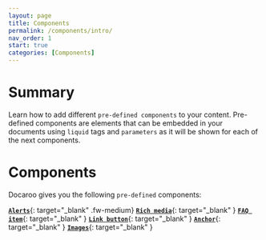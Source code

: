 ```yaml
---
layout: page
title: Components
permalink: /components/intro/
nav_order: 1
start: true
categories: [Components]
---
```


# Summary
Learn how to add different `pre-defined components` to your content. Pre-defined components are elements that can be embedded in your documents using `liquid` tags and `parameters` as it will be shown for each of the next components.

# Components
Docaroo gives you the following `pre-defined` components:

[**`Alerts`**](/components/alerts/){: target="_blank" .fw-medium} [**`Rich media`**](/components/rich-media/){: target="_blank" } [**`FAQ item`**](/components/qitem/){: target="_blank" } [**`Link button`**](/components/link-button/){: target="_blank" } [**`Anchor`**](/components/link-button/){: target="_blank" } [**`Images`**](#){: target="_blank" }

